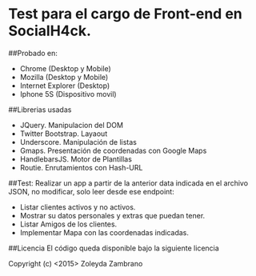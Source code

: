 # Test para el cargo de Front-end en SocialH4ck.

##Probado en:
* Chrome (Desktop y Mobile)
* Mozilla (Desktop y Mobile)
* Internet Explorer (Desktop)
* Iphone 5S (Dispositivo movil)

##Librerias usadas
* JQuery. Manipulacion del DOM
* Twitter Bootstrap. Layaout
* Underscore. Manipulación de listas
* Gmaps. Presentación de coordenadas con Google Maps
* HandlebarsJS. Motor de Plantillas
* Routie. Enrutamientos con Hash-URL 


##Test: Realizar un app a partir de la anterior data indicada en el archivo JSON, no modificar, solo leer desde ese endpoint:

* Listar clientes activos y no activos.
* Mostrar su datos personales y extras que puedan tener.
* Listar Amigos de los clientes.
* Implementar Mapa con las coordenadas indicadas.

##Licencia
El código queda disponible bajo la siguiente licencia

Copyright (c) <2015> Zoleyda Zambrano